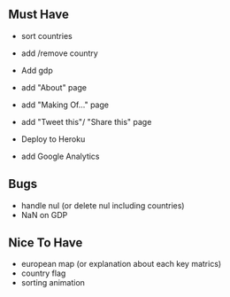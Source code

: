 ## Must Have
- sort countries
- add /remove country
- Add gdp
- add "About" page
- add "Making Of..." page
- add "Tweet this"/ "Share this" page

- Deploy to Heroku
- add Google Analytics

## Bugs
- handle nul (or delete nul including countries)
- NaN on GDP

## Nice To Have
- european map (or explanation about each key matrics)
- country flag
- sorting animation
